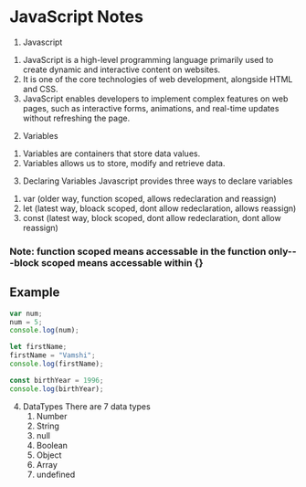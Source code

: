 # JavaScript Notes

1. Javascript
   
  1) JavaScript is a high-level programming language primarily used to create dynamic and interactive content on websites.
  2) It is one of the core technologies of web development, alongside HTML and CSS.
  3) JavaScript enables developers to implement complex features on web pages, such as interactive forms, animations, and real-time updates without refreshing the page.

2. Variables
   
  1) Variables are containers that store data values.
  2) Variables allows us to store, modify and retrieve data.

3. Declaring Variables
   Javascript provides three ways to declare variables
  1) var (older way, function scoped, allows redeclaration and reassign)
  2) let (latest way, bloack scoped, dont allow redeclaration, allows reassign)
  3) const (latest way, block scoped, dont allow redeclaration, dont allow reassign)

 ### Note: function scoped means accessable in the function only---block scoped means accessable within {}

 ## Example
```javascript
var num;
num = 5;
console.log(num);

let firstName;
firstName = "Vamshi";
console.log(firstName);

const birthYear = 1996;
console.log(birthYear);
```
4. DataTypes
   There are 7 data types
   1) Number
   2) String
   3) null
   4) Boolean
   5) Object
   6) Array
   7) undefined
